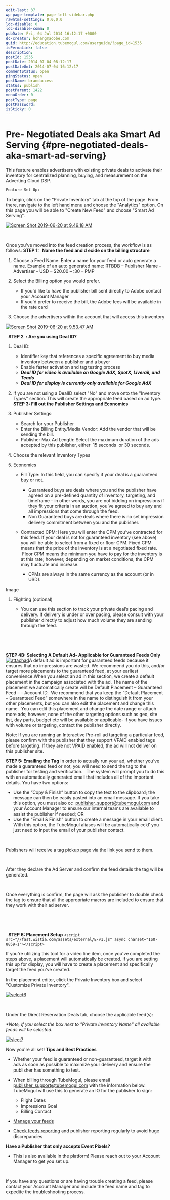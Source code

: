 ```yaml
---
edit-last: 37
wp-page-template: page-left-sidebar.php
rawhtml-settings: 0,0,0,0
ldc-disable: 0
ldc-disable-comm: 0
pubDate: Fri, 04 Jul 2014 16:12:17 +0000
dc-creator: hchang@adobe.com
guid: http://education.tubemogul.com/userguide/?page_id=1535
isPermaLink: false
description: 
postId: 1535
postDate: 2014-07-04 08:12:17
postDateGmt: 2014-07-04 16:12:17
commentStatus: open
pingStatus: open
postName: brandaccess
status: publish
postParent: 1422
menuOrder: 0
postType: page
postPassword: 
isSticky: 0
---
```


# Pre- Negotiated Deals aka Smart Ad Serving {#pre-negotiated-deals-aka-smart-ad-serving}

This&nbsp;feature enables advertisers with existing private deals to activate their inventory for centralized planning, buying, and measurement&nbsp;on the Adverting Cloud DSP.

`Feature Set Up:`

To begin, click on the “Private Inventory” tab at the top of the page. From there, navigate to the left hand menu and choose the "Analytics" option. On this page you will be able to "Create New Feed" and choose "Smart Ad Serving".

[ ![Screen Shot 2019-06-20 at 9.49.18 AM](assets/screen-shot-2019-06-20-at-9.49.18-am-1024x214.png)](assets/screen-shot-2019-06-20-at-9.49.18-am.png)

&nbsp;

Once you've moved into the feed creation process, the workflow is as follows:
**STEP 1: &nbsp; Name the feed and d** **ecide on the billing structure**

1. Choose a Feed Name: Enter a name for your feed or auto generate a name. Example of an auto generated name:&nbsp;RTBDB – Publisher Name&nbsp;- Advertiser&nbsp;- USD – $20.00 – :30 – PMP
1. Select the Billing option you would prefer.

    * If you'd like to have the publisher bill sent directly to&nbsp;Adobe contact your Account Manager
    * If you'd prefer to receive the bill, the&nbsp;Adobe fees will be available in the rate card

1. Choose the advertisers within the account that will access this inventory

[ ![Screen Shot 2019-06-20 at 9.53.47 AM](assets/screen-shot-2019-06-20-at-9.53.47-am.png)](assets/screen-shot-2019-06-20-at-9.53.47-am.png)

&nbsp;
**STEP 2&nbsp;** **:&nbsp;Are you using Deal ID?**

1. Deal ID:

    * Identifier key that references a specific agreement to buy media inventory between a publisher and a buyer
    * Enable faster activation and tag testing process
    * ***Deal ID for video is available on Google AdX, SpotX, Liverail, and Teads***
    * ***Deal ID for display is currently only available for Google AdX***

2. If you are not using a DealID select "No" and move onto the "Inventory Types" section. This will create the appropriate feed based on ad type.
**STEP 3: Fill out&nbsp;the&nbsp;Publisher Settings and Economics**

1. Publisher Settings:

    * Search for your Publisher
    * Enter the Billing Entity/Media Vendor: Add&nbsp;the vendor that will be sending the bill.
    * Publisher Max Ad Length:&nbsp;Select the maximum duration of the ads accepted by this publisher, either &nbsp;15 seconds&nbsp;&nbsp;or 30 seconds.

1. Choose the relevant Inventory Types
1. Economics

    * Fill Type:&nbsp;In this field, you can specify if your deal is a guaranteed buy or not.

        * Guaranteed buys are deals where you and the publisher have agreed on a pre-defined quantity of inventory, targeting, and timeframe – in other words, you are not bidding on impressions if they fit your criteria in an auction, you’ve agreed to buy any and all impressions&nbsp;that come through the feed.
        * Non Guaranteed buys are deals where there is no set impression delivery commitment between you and the publisher.

    * Contracted CPM:&nbsp;Here you will enter the CPM you’ve contracted for this feed. If your deal is&nbsp;not&nbsp;for guaranteed inventory (see above) you will be able to select from a fixed or floor CPM. Fixed CPM means that the price of the inventory is at a negotiated fixed rate. &nbsp;Floor CPM means the minimum you have to pay for the inventory is at this rate; however, depending on market conditions, the CPM may&nbsp;fluctuate and increase.

        * CPMs are always in the same currency as the account (or in USD).

Image

1. Flighting (optional)

    * You can use this section to track your private deal’s pacing and delivery. If delivery is under or over pacing, please consult with your publisher directly to adjust how much volume they are sending through the feed.

&nbsp;

&nbsp;
&nbsp;   

**STEP 4B: Selecting A Default Ad- Applicable for Guaranteed Feeds Only**
[ ![attachad](assets/attachad1.png)](assets/attachad1.png)A default ad&nbsp;is important for guaranteed feeds because it ensures that no impressions are wasted.&nbsp;We recommend you do this, and/or target more placements to the guaranteed feed, at your earliest convenience.When you select an ad in this section, we create a default placement in the campaign associated with the ad. The name of the&nbsp; placement we automatically create will be Default Placement – Guaranteed Feed – <ad name> – Account ID.&nbsp; We recommend that you keep the “Default Placement – Guaranteed Feed” somewhere in the name to distinguish it from your other placements, but you can also edit the placement and change this name.&nbsp;&nbsp;You can edit this placement and change the date range or attach more ads; however, none of the other targeting options such as geo, site list, day parts, budget etc will be available or applicable-&nbsp;if you have issues with volume or targeting, contact the publisher directly.

Note: If you are running an&nbsp;Interactive Pre-roll ad&nbsp;targeting a&nbsp;particular feed, please confirm with the publisher that they support VPAID enabled tags before targeting. If they are not VPAID enabled, the ad will not deliver on this publisher site.

**STEP 5: Emailing the Tag**
In order to actually run your ad, whether you’ve made a guaranteed feed or not, you will need to send the tag to the publisher for testing and verification.&nbsp;&nbsp; The system will prompt you to do this with an automatically generated email that includes all of the important details. You have two options:

* Use the “Copy & Finish” button&nbsp;to copy the text to the clipboard; the message can then be easily pasted into an email message. If you take this option, you must also cc&nbsp; [publisher_support@tubemogul.com](mailto:publisher_support@tubemogul.com)&nbsp;and your Account Manager&nbsp;to ensure our internal teams are available to assist the publisher if needed;&nbsp;OR
* Use the “Email & Finish” button&nbsp;to create a message in your email client. With this option, the TubeMogul aliases will be automatically cc’d’ you just need to input the email of your publisher contact.

&nbsp;

Publishers will receive a tag pickup page via the link you send to them.

&nbsp;

After they declare the Ad Server and confirm the feed details the tag will be generated.

&nbsp;

Once everything is confirm, the page will ask the publisher&nbsp;to double check the tag to ensure that all the appropriate macros are&nbsp;included to ensure that they work with their ad server.

&nbsp;

&nbsp;

&nbsp;
**STEP 6: Placement Setup** 
`<script src="//fast.wistia.com/assets/external/E-v1.js" async charset="ISO-8859-1"></script>`   

If you're utilizing this tool for a video line item, once you've completed the steps above, a placement will automatically be created. If you are setting this up for display, you will have to create a placement and specifically target the feed you've created.

In the placement editor, click the Private Inventory box and select "Customize Private Inventory".

[ ![select6](assets/select6.png)](assets/select6.png)

&nbsp;

Under the Direct Reservation Deals tab, choose the applicable feed(s):

*&#42;Note, if you select the box next to "Private Inventory Name" all available feeds will be selected.*

[ ![slect7](assets/slect7.png)](assets/slect7.png)

Now you're all set!
**Tips and Best Practices**

* Whether your feed is guaranteed or non-guaranteed, target it with ads&nbsp;as soon as possible to maximize your delivery and ensure the publisher has something to test.
* When billing through TubeMogul, please email [publisher_support@tubemogul.com](mailto:publisher_support@tubemogul.com)&nbsp;with&nbsp;the information below. TubeMogul will use this to generate an IO for the publisher to sign:

    * Flight Dates
    * Impressions Goal
    * Billing Contact

* [Manage your feeds](brandaccess/feed-management.md)
* [Check feeds reporting](https://education.tubemogul.com/user-guide/planning/private-inventory/brandaccess/feeds-reporting/) and publisher reporting regularly to avoid huge discrepancies

**Have a Publisher that only accepts Event Pixels?**

* This is also available in the platform! Please reach out to your Account Manager to get you set up.

&nbsp;

If you have any questions or are having trouble creating a feed, please contact your Account Manager and include the feed name and tag to expedite the troubleshooting process.

